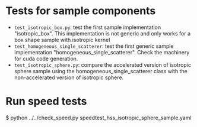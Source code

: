 # Tests for sample components

* `test_isotropic_box.py`: test the first sample implementation "isotropic_box". This implementation is not generic and only works for a box shape sample with isotropic kernel
* `test_homogeneous_single_scatterer`: test the first generic sample implementation "homogeneous_single_scatterer". Check the machinery for cuda code generation.
* `test_isotropic_sphere.py`: compare the accelerated version of isotropic sphere sample using the homogeneous_single_scatterer class with the non-accelerated version of isotropic sphere.

# Run speed tests

  $ python ../../check_speed.py speedtest_hss_isotropic_sphere_sample.yaml
